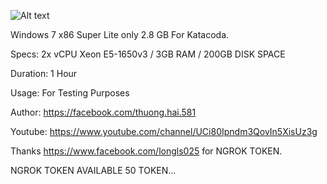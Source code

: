 ![Alt text](https://i.ibb.co/8xbcnj4/Capture2.png "Screenshot")

Windows 7 x86 Super Lite only 2.8 GB For Katacoda.

Specs: 2x vCPU Xeon E5-1650v3 / 3GB RAM / 200GB DISK SPACE

Duration: 1 Hour

Usage: For Testing Purposes

Author: https://facebook.com/thuong.hai.581

Youtube: https://www.youtube.com/channel/UCi80Ipndm3QovIn5XisUz3g

Thanks https://www.facebook.com/longls025 for NGROK TOKEN.

NGROK TOKEN AVAILABLE 50 TOKEN...




